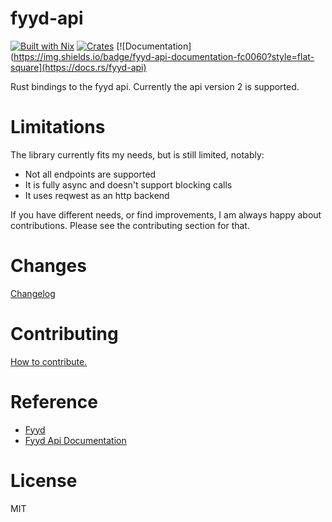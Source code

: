 # fyyd-api

[![Built with Nix](https://img.shields.io/static/v1?label=built%20with&message=nix&color=5277C3&logo=nixos&style=flat-square&logoColor=ffffff)](https://builtwithnix.org)
[![Crates](https://img.shields.io/crates/v/fyyd-api?style=flat-square)](https://crates.io/crates/fyyd-api)
[![Documentation](https://img.shields.io/badge/fyyd-api-documentation-fc0060?style=flat-square](https://docs.rs/fyyd-api)

Rust bindings to the fyyd api.
Currently the api version 2 is supported.



# Limitations

The library currently fits my needs, but is still limited, notably:

- Not all endpoints are supported
- It is fully async and doesn't support blocking calls
- It uses reqwest as an http backend

If you have different needs, or find improvements, 
I am always happy about contributions.
Please see the contributing section for that.

# Changes
[Changelog](./CHANGELOG.md)


# Contributing
[How to contribute.](./docs/CONTRIBUTING.md)

# Reference
- [Fyyd](https://fyyd.de/)
- [Fyyd Api Documentation](https://github.com/eazyliving/fyyd-api)

# License
MIT
